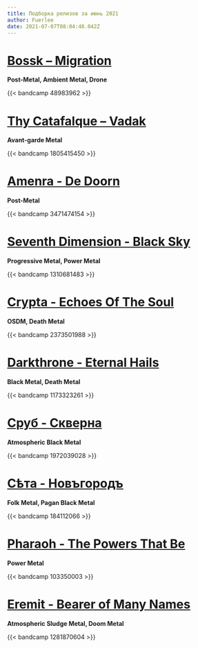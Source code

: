 ```yaml
---
title: Подборка релизов за июнь 2021
author: Fuerlee
date: 2021-07-07T08:04:48.042Z
---
```

# [Bossk – Migration](https://bosskband.bandcamp.com/album/migration)

**Post-Metal, Ambient Metal, Drone**

{{< bandcamp 48983962 >}}



# [Thy Catafalque – Vadak](https://thycatafalqueuk.bandcamp.com/album/vadak)

**Avant-garde Metal**

{{< bandcamp 1805415450 >}}



# [Amenra - De Doorn](https://amenra.bandcamp.com/album/de-doorn)

**Post-Metal**

{{< bandcamp 3471474154 >}}



# [Seventh Dimension - Black Sky](https://seventhdimension.bandcamp.com/album/black-sky)

**Progressive Metal, Power Metal**

{{< bandcamp 1310681483 >}}



# [Crypta - Echoes Of The Soul](https://cryptabrazil.bandcamp.com/album/echoes-of-the-soul)

**OSDM, Death Metal**

{{< bandcamp 2373501988 >}}



# [Darkthrone - Eternal Hails](https://peaceville.bandcamp.com/album/eternal-hails)


**Black Metal, Death Metal**

{{< bandcamp 1173323261 >}}

# [Сруб - Скверна](https://srub.bandcamp.com/album/skverna)



**Atmospheric Black Metal**



{{< bandcamp 1972039028 >}}

# [Сѣта - Новъгородъ](https://sieta.bandcamp.com/album/novgorod)



**Folk Metal, Pagan Black Metal**



{{< bandcamp 184112066 >}}

# [Pharaoh - The Powers That Be](https://pharaohmetal.bandcamp.com/album/the-powers-that-be)



**Power Metal**



{{< bandcamp 103350003 >}}

# [Eremit - Bearer of Many Names](https://eremitdoom.bandcamp.com/album/bearer-of-many-names-sludge-doom-metal)



**Atmospheric Sludge Metal, Doom Metal**



{{< bandcamp 1281870604 >}}